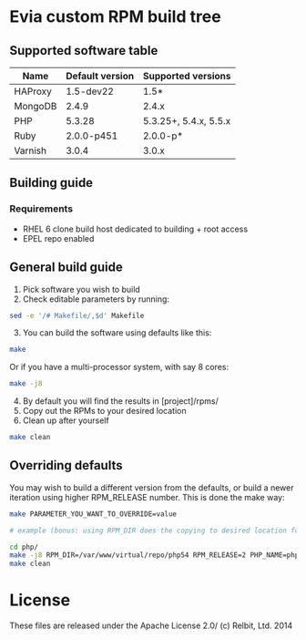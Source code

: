 # Evia custom RPM build tree

## Supported software table

Name		| Default version	| Supported versions
--------------- | ---------------	| -----------------------
HAProxy		| 1.5-dev22		| 1.5\*
MongoDB		| 2.4.9			| 2.4.x
PHP		| 5.3.28		| 5.3.25+, 5.4.x, 5.5.x
Ruby		| 2.0.0-p451		| 2.0.0-p\*
Varnish		| 3.0.4			| 3.0.x


## Building guide
### Requirements
- RHEL 6 clone build host dedicated to building + root access
- EPEL repo enabled

## General build guide
1. Pick software you wish to build
2. Check editable parameters by running:
```bash
sed -e '/# Makefile/,$d' Makefile
```
3. You can build the software using defaults like this:
```bash
make
```
Or if you have a multi-processor system, with say 8 cores:
```bash
make -j8
```
4. By default you will find the results in [project]/rpms/
5. Copy out the RPMs to your desired location
6. Clean up after yourself
```bash
make clean
```

## Overriding defaults
You may wish to build a different version from the defaults, or build a newer iteration using higher RPM_RELEASE number. This is done the make way:
```bash
make PARAMETER_YOU_WANT_TO_OVERRIDE=value

# example (bonus: using RPM_DIR does the copying to desired location for you)

cd php/
make -j8 RPM_DIR=/var/www/virtual/repo/php54 RPM_RELEASE=2 PHP_NAME=php54 PHP_VERSION=5.4.25
make clean
```

# License
These files are released under the Apache License 2.0/
(c) Relbit, Ltd. 2014
